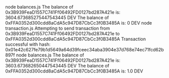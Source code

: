 <div id="termynal" data-termynal>
    <span data-ty="input">node balances.js</span>
    <span data-ty>The balance of 0x3B939FeaD1557C741Ff06492FD0127bd287A421e is: 3604.673685275447543445 DEV</span>
    <span data-ty>The balance of 0xFFA0352d300cdd8aCdA5c947D87CbCc3f0B3485A is: 0 DEV</span>
    <span data-ty="input">node transaction.js</span>
    <span data-ty>Attempting to send transaction from 0x3B939FeaD1557C741Ff06492FD0127bd287A421e to 0xFFA0352d300cdd8aCdA5c947D87CbCc3f0B3485A</span>
    <span data-ty>Transaction successful with hash: 0x01e42c627fe79b1d5649a64d39fceec34aba3904e37d768e74ec71fcd62b897f</span>
    <span data-ty="input">node balances.js</span>
    <span data-ty>The balance of 0x3B939FeaD1557C741Ff06492FD0127bd287A421e is: 3603.673682650447543445 DEV</span>
    <span data-ty>The balance of 0xFFA0352d300cdd8aCdA5c947D87CbCc3f0B3485A is: 1.0 DEV</span>
</div>
